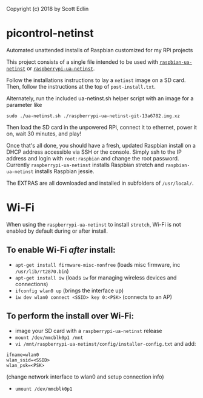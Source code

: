 Copyright (c) 2018 by Scott Edlin

# picontrol-netinst
Automated unattended installs of Raspbian customized for my RPi projects

This project consists of a single file intended to be used with [`raspbian-ua-netinst`](https://github.com/debian-pi/raspbian-ua-netinst) or [`raspberrypi-ua-netinst`](https://github.com/FooDeas/raspberrypi-ua-netinst).

Follow the installations instructions to lay a `netinst` image on a SD card.
Then, follow the instructions at the top of `post-install.txt`.

Alternately, run the included ua-netinst.sh helper script with an image for a parameter like
```
sudo ./ua-netinst.sh ./raspberrypi-ua-netinst-git-13a6782.img.xz
```
Then load the SD card in the unpowered RPi, connect it to ethernet, power it on, wait 30 minutes, and play!

Once that's all done, you should have a fresh, updated Raspbian install on a DHCP address accessible via SSH or the console.
Simply ssh to the IP address and login with `root:raspbian` and change the root password.  Currently `raspberrypi-ua-netinst` installs Raspbian stretch and `raspbian-ua-netinst` installs Raspbian jessie.

The EXTRAS are all downloaded and installed in subfolders of `/usr/local/`.

# Wi-Fi
When using the `raspberrypi-ua-netinst` to install `stretch`, Wi-Fi is not enabled by default during or after install.

## To enable Wi-Fi *after* install:
- `apt-get install firmware-misc-nonfree` (loads misc firmware, inc `/usr/lib/rt2870.bin`)
- `apt-get install iw` (loads `iw` for managing wireless devices and connections)
- `ifconfig wlan0 up` (brings the interface up)
- `iw dev wlan0 connect <SSID> key 0:<PSK>` (connects to an AP)

## To perform the install over Wi-Fi:
- image your SD card with a `raspberrypi-ua-netinst` release
- `mount /dev/mmcblk0p1 /mnt`
- `vi /mnt/raspberrypi-ua-netinst/config/installer-config.txt` and add:
```
ifname=wlan0
wlan_ssid=<SSID>
wlan_psk=<PSK>
```
(change network interface to wlan0 and setup connection info)
- `umount /dev/mmcblk0p1`
